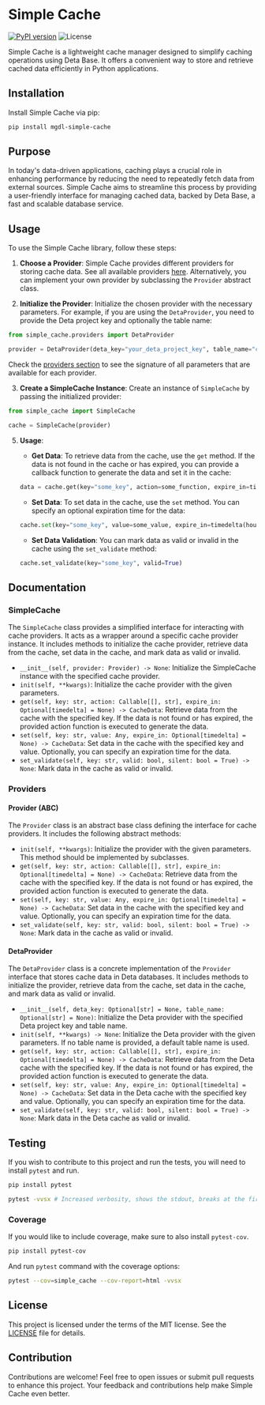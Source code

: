 # Simple Cache

[![PyPI version](https://badge.fury.io/py/mgdl-simple-cache.svg)](https://badge.fury.io/py/mgdl-simple-cache)
![License](https://img.shields.io/badge/license-MIT-blue)

Simple Cache is a lightweight cache manager designed to simplify caching operations using Deta Base. It offers a convenient way to store and retrieve cached data efficiently in Python applications.

## Installation

Install Simple Cache via pip:

```bash
pip install mgdl-simple-cache
```

## Purpose

In today's data-driven applications, caching plays a crucial role in enhancing performance by reducing the need to repeatedly fetch data from external sources. Simple Cache aims to streamline this process by providing a user-friendly interface for managing cached data, backed by Deta Base, a fast and scalable database service.

## Usage

To use the Simple Cache library, follow these steps:

1. **Choose a Provider**: Simple Cache provides different providers for storing cache data. See all available providers [here](#providers). Alternatively, you can implement your own provider by subclassing the `Provider` abstract class.

2. **Initialize the Provider**: Initialize the chosen provider with the necessary parameters. For example, if you are using the `DetaProvider`, you need to provide the Deta project key and optionally the table name:

```python
from simple_cache.providers import DetaProvider

provider = DetaProvider(deta_key="your_deta_project_key", table_name="cache_table")
```

Check the [providers section](#providers) to see the signature of all parameters that are available for each provider.

3. **Create a SimpleCache Instance**: Create an instance of `SimpleCache` by passing the initialized provider:

```python
from simple_cache import SimpleCache

cache = SimpleCache(provider)
```

5. **Usage**:

    - **Get Data**: To retrieve data from the cache, use the `get` method. If the data is not found in the cache or has expired, you can provide a callback function to generate the data and set it in the cache:

    ```python
    data = cache.get(key="some_key", action=some_function, expire_in=timedelta(minutes=5))
    ```

    - **Set Data**: To set data in the cache, use the `set` method. You can specify an optional expiration time for the data:

    ```python
    cache.set(key="some_key", value=some_value, expire_in=timedelta(hours=1))
    ```

    - **Set Data Validation**: You can mark data as valid or invalid in the cache using the `set_validate` method:

    ```python
    cache.set_validate(key="some_key", valid=True)
    ```

## Documentation

### SimpleCache

The `SimpleCache` class provides a simplified interface for interacting with cache providers. It acts as a wrapper around a specific cache provider instance. It includes methods to initialize the cache provider, retrieve data from the cache, set data in the cache, and mark data as valid or invalid.

-   `__init__(self, provider: Provider) -> None`: Initialize the SimpleCache instance with the specified cache provider.
-   `init(self, **kwargs)`: Initialize the cache provider with the given parameters.
-   `get(self, key: str, action: Callable[[], str], expire_in: Optional[timedelta] = None) -> CacheData`: Retrieve data from the cache with the specified key. If the data is not found or has expired, the provided action function is executed to generate the data.
-   `set(self, key: str, value: Any, expire_in: Optional[timedelta] = None) -> CacheData`: Set data in the cache with the specified key and value. Optionally, you can specify an expiration time for the data.
-   `set_validate(self, key: str, valid: bool, silent: bool = True) -> None`: Mark data in the cache as valid or invalid.

### Providers

#### Provider (ABC)

The `Provider` class is an abstract base class defining the interface for cache providers. It includes the following abstract methods:

-   `init(self, **kwargs)`: Initialize the provider with the given parameters. This method should be implemented by subclasses.
-   `get(self, key: str, action: Callable[[], str], expire_in: Optional[timedelta] = None) -> CacheData`: Retrieve data from the cache with the specified key. If the data is not found or has expired, the provided action function is executed to generate the data.
-   `set(self, key: str, value: Any, expire_in: Optional[timedelta] = None) -> CacheData`: Set data in the cache with the specified key and value. Optionally, you can specify an expiration time for the data.
-   `set_validate(self, key: str, valid: bool, silent: bool = True) -> None`: Mark data in the cache as valid or invalid.

#### DetaProvider

The `DetaProvider` class is a concrete implementation of the `Provider` interface that stores cache data in Deta databases. It includes methods to initialize the provider, retrieve data from the cache, set data in the cache, and mark data as valid or invalid.

-   `__init__(self, deta_key: Optional[str] = None, table_name: Optional[str] = None)`: Initialize the Deta provider with the specified Deta project key and table name.
-   `init(self, **kwargs) -> None`: Initialize the Deta provider with the given parameters. If no table name is provided, a default table name is used.
-   `get(self, key: str, action: Callable[[], str], expire_in: Optional[timedelta] = None) -> CacheData`: Retrieve data from the Deta cache with the specified key. If the data is not found or has expired, the provided action function is executed to generate the data.
-   `set(self, key: str, value: Any, expire_in: Optional[timedelta] = None) -> CacheData`: Set data in the Deta cache with the specified key and value. Optionally, you can specify an expiration time for the data.
-   `set_validate(self, key: str, valid: bool, silent: bool = True) -> None`: Mark data in the Deta cache as valid or invalid.

## Testing

If you wish to contribute to this project and run the tests, you will need to install `pytest` and run.

```bash
pip install pytest
```

```bash
pytest -vvsx # Increased verbosity, shows the stdout, breaks at the first failure
```

### Coverage

If you would like to include coverage, make sure to also install `pytest-cov`.

```bash
pip install pytest-cov
```

And run `pytest` command with the coverage options:

```bash
pytest --cov=simple_cache --cov-report=html -vvsx
```

## License

This project is licensed under the terms of the MIT license. See the [LICENSE](./LICENSE) file for details.

## Contribution

Contributions are welcome! Feel free to open issues or submit pull requests to enhance this project. Your feedback and contributions help make Simple Cache even better.
